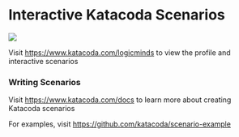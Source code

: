 # Interactive Katacoda Scenarios

[![](http://shields.katacoda.com/katacoda/logicminds/count.svg)](https://www.katacoda.com/logicminds "Get your profile on Katacoda.com")

Visit https://www.katacoda.com/logicminds to view the profile and interactive scenarios

### Writing Scenarios
Visit https://www.katacoda.com/docs to learn more about creating Katacoda scenarios

For examples, visit https://github.com/katacoda/scenario-example
